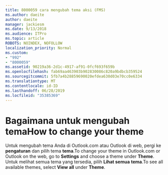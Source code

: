 ```yaml
---
title: 8000059 cara mengubah tema aksi (FMS)
ms.author: daeite
author: daeite
manager: jackiesm
ms.date: 9/13/2018
ms.audience: ITPro
ms.topic: article
ROBOTS: NOINDEX, NOFOLLOW
localization_priority: Normal
ms.custom:
- "992"
- "8000059"
ms.assetid: 90219a36-2d1c-4917-af91-0fcf693f659b
ms.openlocfilehash: fab69aa463903b902830086c820a9bdbcb359524
ms.sourcegitcommit: 5fb7a4b28859690020efdea630d03e70cc0e6334
ms.translationtype: MT
ms.contentlocale: id-ID
ms.lasthandoff: 06/28/2019
ms.locfileid: "35385369"
---
```

# <a name="how-to-change-your-theme"></a><span data-ttu-id="f85e0-102">Bagaimana untuk mengubah tema</span><span class="sxs-lookup"><span data-stu-id="f85e0-102">How to change your theme</span></span>

<span data-ttu-id="f85e0-103">Untuk mengubah tema Anda di Outlook.com atau Outlook di web, pergi ke **pengaturan** dan pilih tema **tema**.</span><span class="sxs-lookup"><span data-stu-id="f85e0-103">To change your theme in Outlook.com or Outlook on the web, go to **Settings** and choose a theme under **Theme**.</span></span> <span data-ttu-id="f85e0-104">Untuk melihat semua tema yang tersedia, pilih **Lihat semua** **tema**.</span><span class="sxs-lookup"><span data-stu-id="f85e0-104">To see all available themes, select **View all** under **Theme**.</span></span>
  